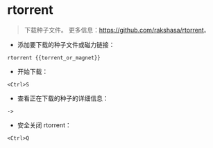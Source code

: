 # rtorrent

> 下载种子文件。
> 更多信息：<https://github.com/rakshasa/rtorrent>。

- 添加要下载的种子文件或磁力链接：

`rtorrent {{torrent_or_magnet}}`

- 开始下载：

`<Ctrl>S`

- 查看正在下载的种子的详细信息：

`->`

- 安全关闭 rtorrent：

`<Ctrl>Q`